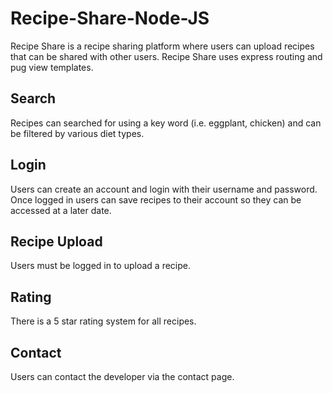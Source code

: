 # Recipe-Share-Node-JS
Recipe Share is a recipe sharing platform where users can upload recipes that can be shared with other users.
Recipe Share uses express routing and pug view templates.
## Search 
Recipes can searched for using a key word (i.e. eggplant, chicken) and can be filtered by various diet types.
## Login
Users can create an account and login with their username and password. 
Once logged in users can save recipes to their account so they can be accessed at a later date.
## Recipe Upload 
Users must be logged in to upload a recipe.
## Rating 
There is a 5 star rating system for all recipes. 
## Contact 
Users can contact the developer via the contact page.
